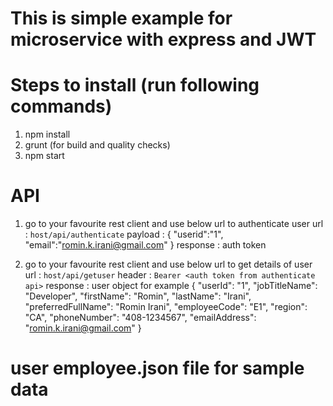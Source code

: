 # This is simple example for microservice with express and JWT

# Steps to install (run following commands)

1) npm install
2) grunt (for build and quality checks)
3) npm start

# API
1) go to your favourite rest client and use below url to authenticate user
	url : `host/api/authenticate`
	payload : {
			"userid":"1",
			"email":"romin.k.irani@gmail.com"
		}
	response : auth token

2) go to your favourite rest client and use below url to get details of user
	url : `host/api/getuser`
	header : `Bearer <auth token from authenticate api>`
	response : user object
	for example
	  {
		  "userId": "1",
		  "jobTitleName": "Developer",
		  "firstName": "Romin",
		  "lastName": "Irani",
		  "preferredFullName": "Romin Irani",
		  "employeeCode": "E1",
		  "region": "CA",
		  "phoneNumber": "408-1234567",
		  "emailAddress": "romin.k.irani@gmail.com"
		}

# user employee.json file for sample data